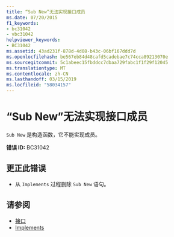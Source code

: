 ```yaml
---
title: “Sub New”无法实现接口成员
ms.date: 07/20/2015
f1_keywords:
- bc31042
- vbc31042
helpviewer_keywords:
- BC31042
ms.assetid: 43ad231f-878d-4d08-b43c-06bf167ddd7d
ms.openlocfilehash: be567eb84d48cafd5cadebae7c74cca89213070e
ms.sourcegitcommit: 5c1abeec15fbddcc7dbaa729fabc1f1f29f12045
ms.translationtype: MT
ms.contentlocale: zh-CN
ms.lasthandoff: 03/15/2019
ms.locfileid: "58034157"
---
```

# <a name="sub-new-cannot-implement-interface-members"></a>“Sub New”无法实现接口成员
`Sub New` 是构造函数，它不能实现成员。  
  
 **错误 ID:** BC31042  
  
## <a name="to-correct-this-error"></a>更正此错误  
  
-   从 `Implements` 过程删除 `Sub New` 语句。  
  
## <a name="see-also"></a>请参阅

- [接口](../../visual-basic/programming-guide/language-features/interfaces/index.md)
- [Implements](../../visual-basic/language-reference/statements/implements-clause.md)
